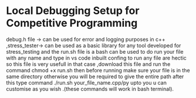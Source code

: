 #  Local Debugging Setup for Competitive Programming
debug.h file -> can be used for error and logging purposes in c++
,stress_tester-> can be used as a basic library for any tool developed for stress_testing and the run.sh file is a bash can be used to do run your file with any name and type in vs code inbuilt confing to run any file are hectic so this file is very usefull in that case ,download this file and run the command chmod +x run.sh then  before running make sure your file is in the same directory otherwise you will be required to give the entire path after this type command ./run.sh your_file_name.cpp/py upto you u can customise as you wish .(these commands will work in bash terminal).

